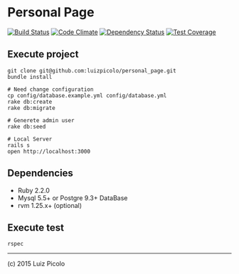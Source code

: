 
# Personal Page

[![Build Status](https://travis-ci.org/luizpicolo/personal_page.svg)](https://travis-ci.org/luizpicolo/personal_page)
[![Code Climate](https://codeclimate.com/github/luizpicolo/personal_page/badges/gpa.svg)](https://codeclimate.com/github/luizpicolo/personal_page)
[![Dependency Status](https://gemnasium.com/luizpicolo/personal_page.svg)](https://gemnasium.com/luizpicolo/personal_page)
[![Test Coverage](https://codeclimate.com/github/luizpicolo/personal_page/badges/coverage.svg)](https://codeclimate.com/github/luizpicolo/personal_page)
## Execute project

    git clone git@github.com:luizpicolo/personal_page.git
    bundle install

    # Need change configuration
    cp config/database.example.yml config/database.yml
    rake db:create
    rake db:migrate

    # Generete admin user
    rake db:seed

    # Local Server
    rails s
    open http://localhost:3000

## Dependencies

- Ruby 2.2.0
- Mysql 5.5+ or Postgre 9.3+ DataBase
- rvm 1.25.x+ (optional)


## Execute test

    rspec

---

(c) 2015 Luiz Picolo
